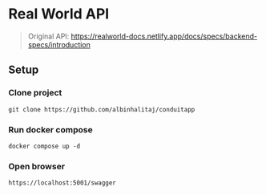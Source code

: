 # Real World API

> Original API: https://realworld-docs.netlify.app/docs/specs/backend-specs/introduction

## Setup 

### Clone project
```
git clone https://github.com/albinhalitaj/conduitapp
```

### Run docker compose
```
docker compose up -d
```

### Open browser
```
https://localhost:5001/swagger
```
